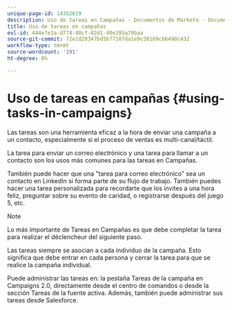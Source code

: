 ```yaml
---
unique-page-id: 14352619
description: Uso de tareas en Campañas - Documentos de Marketo - Documentación del producto
title: Uso de tareas en campañas
exl-id: 444e7e3a-d774-40cf-82d1-40e395a79baa
source-git-commit: 72e1d29347bd5b77107da1e9c30169cb6490c432
workflow-type: tm+mt
source-wordcount: '191'
ht-degree: 0%

---
```


# Uso de tareas en campañas {#using-tasks-in-campaigns}

Las tareas son una herramienta eficaz a la hora de enviar una campaña a un contacto, especialmente si el proceso de ventas es multi-canal/táctil.

La tarea para enviar un correo electrónico y una tarea para llamar a un contacto son los usos más comunes para las tareas en Campañas.

También puede hacer que una &quot;tarea para correo electrónico&quot; sea un contacto en LinkedIn si forma parte de su flujo de trabajo. También puedes hacer una tarea personalizada para recordarte que los invites a una hora feliz, preguntar sobre su evento de caridad, o registrarse después del juego 5, etc.

>[!NOTE]
>
>Lo más importante de Tareas en Campañas es que debe completar la tarea para realizar el déclencheur del siguiente paso.

Las tareas siempre se asocian a cada individuo de la campaña. Esto significa que debe entrar en cada persona y cerrar la tarea para que se realice la campaña individual.

Puede administrar las tareas en: la pestaña Tareas de la campaña en Campaigns 2.0, directamente desde el centro de comandos o desde la sección Tareas de la fuente activa. Además, también puede administrar sus tareas desde Salesforce.
